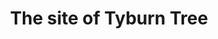 ---
title: "The site of Tyburn Tree"
picture: "/assets/camera-roll/2015/2015-12-17-the-site-of-tyburn-tree/20151217_120810651_iOS.jpg"
layout: picture
location:
  - London
thumbnail: "/assets/camera-roll/2015/2015-12-17-the-site-of-tyburn-tree/20151217_120810651_iOS-thumbnail.jpg"
tags:
  - Tyburn Tree
  - looking down
  - tree
  - sidewalk
  - circle
  - cross
  - London
---